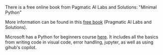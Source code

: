 There is a free online book from Pagmatic AI Labs and Solutions: "Minimal Python"

More information can be found in this [free book](https://paiml.com/docs/home/books/minimal-python/chapter01-execute-commands-python/) (Pragmatic AI Labs and Solutions).

Microsoft has a Python for beginners course [here](https://learn.microsoft.com/en-us/training/paths/beginner-python/?WT.mc_id=academic-0000-alfredodeza).
It includes all the basics from writing code in visual code, error handling, jupyter, as well as using gihub's copilot.